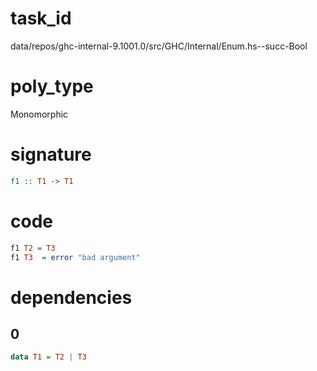 
# task_id
data/repos/ghc-internal-9.1001.0/src/GHC/Internal/Enum.hs--succ-Bool

# poly_type
Monomorphic


# signature
```haskell
f1 :: T1 -> T1
```  

# code
```haskell
f1 T2 = T3
f1 T3  = error "bad argument"
```

# dependencies
## 0
```haskell
data T1 = T2 | T3
```
